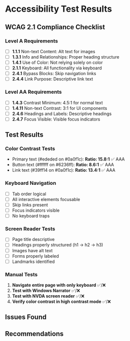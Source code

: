 # Accessibility Test Results

## WCAG 2.1 Compliance Checklist

### Level A Requirements
- [ ] **1.1.1** Non-text Content: Alt text for images
- [ ] **1.3.1** Info and Relationships: Proper heading structure
- [ ] **1.4.1** Use of Color: Not relying solely on color
- [ ] **2.1.1** Keyboard: All functionality via keyboard
- [ ] **2.4.1** Bypass Blocks: Skip navigation links
- [ ] **2.4.4** Link Purpose: Descriptive link text

### Level AA Requirements  
- [ ] **1.4.3** Contrast Minimum: 4.5:1 for normal text
- [ ] **1.4.11** Non-text Contrast: 3:1 for UI components
- [ ] **2.4.6** Headings and Labels: Descriptive headings
- [ ] **2.4.7** Focus Visible: Visible focus indicators

## Test Results

### Color Contrast Tests
- Primary text (#ededed on #0a0f1c): **Ratio: 15.8:1** ✅ AAA
- Button text (#ffffff on #6236ff): **Ratio: 8.6:1** ✅ AAA  
- Link text (#39ff14 on #0a0f1c): **Ratio: 13.4:1** ✅ AAA

### Keyboard Navigation
- [ ] Tab order logical
- [ ] All interactive elements focusable
- [ ] Skip links present
- [ ] Focus indicators visible
- [ ] No keyboard traps

### Screen Reader Tests
- [ ] Page title descriptive
- [ ] Headings properly structured (h1 → h2 → h3)
- [ ] Images have alt text
- [ ] Forms properly labeled
- [ ] Landmarks identified

### Manual Tests
1. **Navigate entire page with only keyboard** ✅/❌
2. **Test with Windows Narrator** ✅/❌
3. **Test with NVDA screen reader** ✅/❌
4. **Verify color contrast in high contrast mode** ✅/❌

## Issues Found
<!-- List any accessibility issues discovered -->

## Recommendations
<!-- List improvements for better accessibility -->
